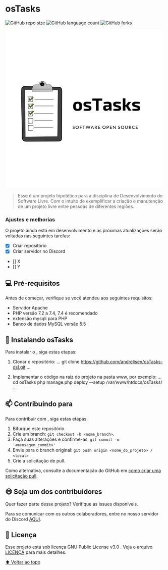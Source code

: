# osTasks

<!---Esses são exemplos. Veja https://shields.io para outras pessoas ou para personalizar este conjunto de escudos. Você pode querer incluir dependências, status do projeto e informações de licença aqui--->

![GitHub repo size](https://img.shields.io/github/repo-size/iuricode/README-template?style=for-the-badge)
![GitHub language count](https://img.shields.io/github/languages/count/iuricode/README-template?style=for-the-badge)
![GitHub forks](https://img.shields.io/github/forks/iuricode/README-template?style=for-the-badge)

<img src="logo.png" alt="Logo osTasks">

> Esse é um projeto hipotético para a disciplina de Desenvolvimento de Software Livre. Com o intuito de exemplificar a criação e manutenção de um projeto livre entre pessoas de diferentes regiões.

### Ajustes e melhorias

O projeto ainda está em desenvolvimento e as próximas atualizações serão voltadas nas seguintes tarefas:

- [x] Criar repositório
- [x] Criar servidor no Discord
- []  X
- []  Y

## 💻 Pré-requisitos

Antes de começar, verifique se você atendeu aos seguintes requisitos:
<!---Estes são apenas requisitos de exemplo. Adicionar, duplicar ou remover conforme necessário--->
* Servidor Apache
* PHP versão 7.2 a 7.4, 7.4 é recomendado
* extensão mysqli para PHP
* Banco de dados MySQL versão 5.5


## 🚀 Instalando osTasks

Para instalar o <osTasks>, siga estas etapas:

1) Clonar o repositório:
...
git clone https://github.com/andrelisen/osTasks-dsl.git
...

2) Implementar o código na raíz do projeto na pasta www, por exemplo:
...
cd osTasks
php manage.php deploy --setup /var/www/htdocs/osTasks/
...


## 📫 Contribuindo para <osTasks>
<!---Se o seu README for longo ou se você tiver algum processo ou etapas específicas que deseja que os contribuidores sigam, considere a criação de um arquivo CONTRIBUTING.md separado--->
Para contribuir com <osTasks>, siga estas etapas:

1. Bifurque este repositório.
2. Crie um branch: `git checkout -b <nome_branch>`.
3. Faça suas alterações e confirme-as: `git commit -m '<mensagem_commit>'`
4. Envie para o branch original: `git push origin <nome_do_projeto> / <local>`
5. Crie a solicitação de pull. 

Como alternativa, consulte a documentação do GitHub em [como criar uma solicitação pull](https://help.github.com/en/github/collaborating-with-issues-and-pull-requests/creating-a-pull-request).


## 😄 Seja um dos contribuidores<br>

Quer fazer parte desse projeto? Verifique as issues disponíveis.

Para se comunicar com os outros colaboradores, entre no nosso servidor do Discord [AQUI](https://discord.gg/7K4jdkPr).

## 📝 Licença

Esse projeto está sob licença GNU Public License v3.0 . Veja o arquivo [LICENÇA](LICENSE.md) para mais detalhes.

[⬆ Voltar ao topo](#osTasks)<br>
